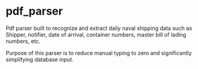 # pdf_parser
Pdf parser built to recognize and extract daily naval shipping data such as Shipper, notifier, date of arrival, container numbers, master bill of lading numbers, etc.

Purpose of this parser is to reduce manual typing to zero and significantly simplifying database input.
